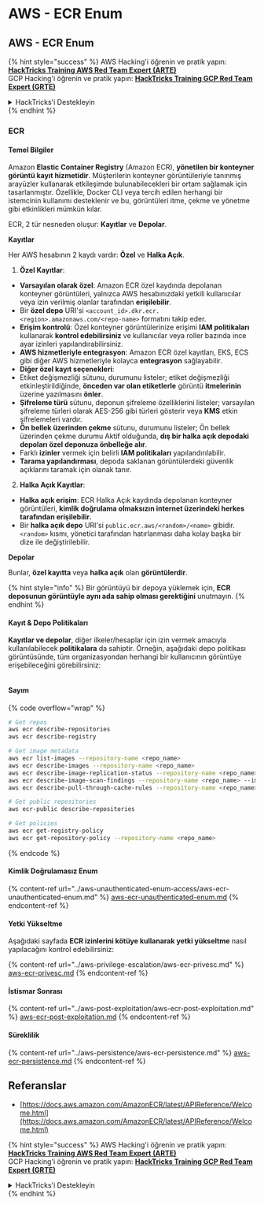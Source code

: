 # AWS - ECR Enum

## AWS - ECR Enum

{% hint style="success" %}
AWS Hacking'i öğrenin ve pratik yapın:<img src="../../../.gitbook/assets/image (1).png" alt="" data-size="line">[**HackTricks Training AWS Red Team Expert (ARTE)**](https://training.hacktricks.xyz/courses/arte)<img src="../../../.gitbook/assets/image (1).png" alt="" data-size="line">\
GCP Hacking'i öğrenin ve pratik yapın: <img src="../../../.gitbook/assets/image (2).png" alt="" data-size="line">[**HackTricks Training GCP Red Team Expert (GRTE)**<img src="../../../.gitbook/assets/image (2).png" alt="" data-size="line">](https://training.hacktricks.xyz/courses/grte)

<details>

<summary>HackTricks'i Destekleyin</summary>

* [**abonelik planlarını**](https://github.com/sponsors/carlospolop) kontrol edin!
* **Katılın** 💬 [**Discord grubuna**](https://discord.gg/hRep4RUj7f) veya [**telegram grubuna**](https://t.me/peass) veya **bizi** **Twitter'da** 🐦 [**@hacktricks\_live**](https://twitter.com/hacktricks\_live)** takip edin.**
* **Hacking ipuçlarını paylaşın,** [**HackTricks**](https://github.com/carlospolop/hacktricks) ve [**HackTricks Cloud**](https://github.com/carlospolop/hacktricks-cloud) github reposuna PR göndererek.

</details>
{% endhint %}

### ECR

#### Temel Bilgiler

Amazon **Elastic Container Registry** (Amazon ECR), **yönetilen bir konteyner görüntü kayıt hizmetidir**. Müşterilerin konteyner görüntüleriyle tanınmış arayüzler kullanarak etkileşimde bulunabilecekleri bir ortam sağlamak için tasarlanmıştır. Özellikle, Docker CLI veya tercih edilen herhangi bir istemcinin kullanımı desteklenir ve bu, görüntüleri itme, çekme ve yönetme gibi etkinlikleri mümkün kılar.

ECR, 2 tür nesneden oluşur: **Kayıtlar** ve **Depolar**.

**Kayıtlar**

Her AWS hesabının 2 kaydı vardır: **Özel** ve **Halka Açık**.

1. **Özel Kayıtlar**:

* **Varsayılan olarak özel**: Amazon ECR özel kaydında depolanan konteyner görüntüleri, yalnızca AWS hesabınızdaki yetkili kullanıcılar veya izin verilmiş olanlar tarafından **erişilebilir**.
* Bir **özel depo** URI'si `<account_id>.dkr.ecr.<region>.amazonaws.com/<repo-name>` formatını takip eder.
* **Erişim kontrolü**: Özel konteyner görüntülerinize erişimi **IAM politikaları** kullanarak **kontrol edebilirsiniz** ve kullanıcılar veya roller bazında ince ayar izinleri yapılandırabilirsiniz.
* **AWS hizmetleriyle entegrasyon**: Amazon ECR özel kayıtları, EKS, ECS gibi diğer AWS hizmetleriyle kolayca **entegrasyon** sağlayabilir.
* **Diğer özel kayıt seçenekleri**:
* Etiket değişmezliği sütunu, durumunu listeler; etiket değişmezliği etkinleştirildiğinde, **önceden var olan etiketlerle** görüntü **itmelerinin** üzerine yazılmasını **önler**.
* **Şifreleme türü** sütunu, deponun şifreleme özelliklerini listeler; varsayılan şifreleme türleri olarak AES-256 gibi türleri gösterir veya **KMS** etkin şifrelemeleri vardır.
* **Ön bellek üzerinden çekme** sütunu, durumunu listeler; Ön bellek üzerinden çekme durumu Aktif olduğunda, **dış bir halka açık depodaki depoları özel deponuza önbelleğe alır**.
* Farklı **izinler** vermek için belirli **IAM politikaları** yapılandırılabilir.
* **Tarama yapılandırması**, depoda saklanan görüntülerdeki güvenlik açıklarını taramak için olanak tanır.

2. **Halka Açık Kayıtlar**:

* **Halka açık erişim**: ECR Halka Açık kaydında depolanan konteyner görüntüleri, **kimlik doğrulama olmaksızın internet üzerindeki herkes tarafından erişilebilir.**
* Bir **halka açık depo** URI'si `public.ecr.aws/<random>/<name>` gibidir. `<random>` kısmı, yönetici tarafından hatırlanması daha kolay başka bir dize ile değiştirilebilir.

**Depolar**

Bunlar, **özel kayıtta** veya **halka açık** olan **görüntülerdir**.

{% hint style="info" %}
Bir görüntüyü bir depoya yüklemek için, **ECR deposunun görüntüyle aynı ada sahip olması gerektiğini** unutmayın.
{% endhint %}

#### Kayıt & Depo Politikaları

**Kayıtlar ve depolar**, diğer ilkeler/hesaplar için izin vermek amacıyla kullanılabilecek **politikalara** da sahiptir. Örneğin, aşağıdaki depo politikası görüntüsünde, tüm organizasyondan herhangi bir kullanıcının görüntüye erişebileceğini görebilirsiniz:

<figure><img src="../../../.gitbook/assets/image (280).png" alt=""><figcaption></figcaption></figure>

#### Sayım

{% code overflow="wrap" %}
```bash
# Get repos
aws ecr describe-repositories
aws ecr describe-registry

# Get image metadata
aws ecr list-images --repository-name <repo_name>
aws ecr describe-images --repository-name <repo_name>
aws ecr describe-image-replication-status --repository-name <repo_name> --image-id <image_id>
aws ecr describe-image-scan-findings --repository-name <repo_name> --image-id <image_id>
aws ecr describe-pull-through-cache-rules --repository-name <repo_name> --image-id <image_id>

# Get public repositories
aws ecr-public describe-repositories

# Get policies
aws ecr get-registry-policy
aws ecr get-repository-policy --repository-name <repo_name>
```
{% endcode %}

#### Kimlik Doğrulamasız Enum

{% content-ref url="../aws-unauthenticated-enum-access/aws-ecr-unauthenticated-enum.md" %}
[aws-ecr-unauthenticated-enum.md](../aws-unauthenticated-enum-access/aws-ecr-unauthenticated-enum.md)
{% endcontent-ref %}

#### Yetki Yükseltme

Aşağıdaki sayfada **ECR izinlerini kötüye kullanarak yetki yükseltme** nasıl yapılacağını kontrol edebilirsiniz:

{% content-ref url="../aws-privilege-escalation/aws-ecr-privesc.md" %}
[aws-ecr-privesc.md](../aws-privilege-escalation/aws-ecr-privesc.md)
{% endcontent-ref %}

#### İstismar Sonrası

{% content-ref url="../aws-post-exploitation/aws-ecr-post-exploitation.md" %}
[aws-ecr-post-exploitation.md](../aws-post-exploitation/aws-ecr-post-exploitation.md)
{% endcontent-ref %}

#### Süreklilik

{% content-ref url="../aws-persistence/aws-ecr-persistence.md" %}
[aws-ecr-persistence.md](../aws-persistence/aws-ecr-persistence.md)
{% endcontent-ref %}

## Referanslar

* [https://docs.aws.amazon.com/AmazonECR/latest/APIReference/Welcome.html](https://docs.aws.amazon.com/AmazonECR/latest/APIReference/Welcome.html)

{% hint style="success" %}
AWS Hacking'i öğrenin ve pratik yapın:<img src="../../../.gitbook/assets/image (1).png" alt="" data-size="line">[**HackTricks Training AWS Red Team Expert (ARTE)**](https://training.hacktricks.xyz/courses/arte)<img src="../../../.gitbook/assets/image (1).png" alt="" data-size="line">\
GCP Hacking'i öğrenin ve pratik yapın: <img src="../../../.gitbook/assets/image (2).png" alt="" data-size="line">[**HackTricks Training GCP Red Team Expert (GRTE)**<img src="../../../.gitbook/assets/image (2).png" alt="" data-size="line">](https://training.hacktricks.xyz/courses/grte)

<details>

<summary>HackTricks'i Destekleyin</summary>

* [**abonelik planlarını**](https://github.com/sponsors/carlospolop) kontrol edin!
* **💬 [**Discord grubuna**](https://discord.gg/hRep4RUj7f) veya [**telegram grubuna**](https://t.me/peass) katılın ya da **Twitter'da** 🐦 [**@hacktricks\_live**](https://twitter.com/hacktricks\_live)**'i takip edin.**
* **Hacking ipuçlarını paylaşmak için** [**HackTricks**](https://github.com/carlospolop/hacktricks) ve [**HackTricks Cloud**](https://github.com/carlospolop/hacktricks-cloud) github reposuna PR gönderin.

</details>
{% endhint %}

